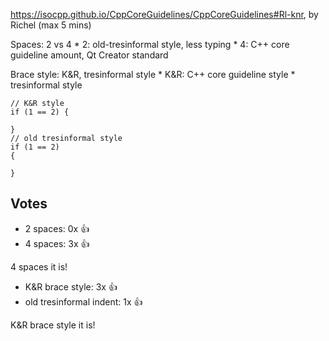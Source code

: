 

  https://isocpp.github.io/CppCoreGuidelines/CppCoreGuidelines#Rl-knr, 
  by Richel (max 5 mins)

  Spaces: 2 vs 4
    * 2: old-tresinformal style, less typing
    * 4: C++ core guideline amount, 
         Qt Creator standard

  Brace style: K&R, tresinformal style
    * K&R: C++ core guideline style
    * tresinformal style

```
// K&R style
if (1 == 2) {

}
// old tresinformal style
if (1 == 2) 
{

}
```

## Votes

 * 2 spaces: 0x :+1:
 * 4 spaces: 3x :+1:

4 spaces it is!

 * K&R brace style: 3x :+1:
 * old tresinformal indent: 1x :+1:

K&R brace style it is!
